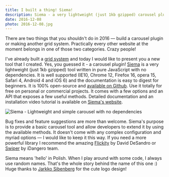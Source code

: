 ```yaml
---
title: I built a thing! Siema!
description: Siema - a very lightweight (just 1kb gzipped) carousel plugin with no dependencies. It's well supported and ready to use on personal and commercial projects.
date: 2016-12-08
photo: 2016-12-08.jpg
---
```


There are two things that you shouldn't do in 2016 — build a carousel plugin or making another grid system. Practically every other website at the moment belongs in one of those two categories. Crazy people!

I've already built a [grid system](https://pawelgrzybek.com/do-you-really-need-another-grid-system/) and today I would like to present you a new tool that I created. Yes, you guessed it - a carousel plugin! [Siema](https://pawelgrzybek.com/siema/) is a very lightweight (just 1kb gzipped) tool written in pure JavaScript with no dependencies. It is well supported (IE10, Chrome 12, Firefox 16, opera 15, Safari 4, Android 4 and iOS 6) and the documentation is easy to digest for beginners. It is 100% open-source and [available on Github](https://github.com/pawelgrzybek/siema). Use it totally for free on personal or commercial projects. It comes with a few options and an API that exposes a few useful methods. Detailed documentation and an installation video tutorial is available on [Siema's website](https://pawelgrzybek.com/siema/).

![Siema - Lightweight and simple carousel with no dependencies](/photos/2016-12-08-1.jpg)

Bug fixes and feature suggestions are more than welcome. Siema's purpose is to provide a basic carousel tool and allow developers to extend it by using the available methods. It doesn't come with any complex configuration and myriad options — I would like to keep it this way. If you need a more powerful library I recommend the amazing [Flickity](http://flickity.metafizzy.co/) by David DeSandro or [Swiper](http://idangero.us/swiper/) by iDangero team.

Siema means 'hello' in Polish. When I play around with some code, I always use random names. That's the whole story behind the name of this one :) Huge thanks to [Jarkko Sibenberg](http://www.sibenberg.com/) for the cute logo design!
